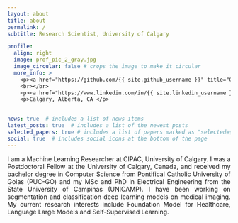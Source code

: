 ```yaml
---
layout: about
title: about
permalink: /
subtitle: Research Scientist, University of Calgary 

profile:
  align: right
  image: prof_pic_2_gray.jpg
  image_circular: false # crops the image to make it circular
  more_info: >
    <p><a href="https://github.com/{{ site.github_username }}" title="GitHub"><i class="fab fa-github"> </i> Github</a></p>    
    <br></br>
    <p><a href="https://www.linkedin.com/in/{{ site.linkedin_username }}" title="LinkedIn"><i class="fab fa-linkedin"></i> LinkedIn </a>  </p>  
    <p>Calgary, Alberta, CA </p>

 
news: true  # includes a list of news items
latest_posts: true  # includes a list of the newest posts
selected_papers: true # includes a list of papers marked as "selected={true}"
social: true  # includes social icons at the bottom of the page
---
```


 <p align="justify">I am a Machine Learning Researcher at CIPAC, University of Calgary. I was a Postdoctoral Fellow at the University of Calgary, Canada, and received my  bachelor degree in Computer Science from Pontifical Catholic University of Goias (PUC-GO) and my  MSc and PhD in Electrical Engineering from the State University of Campinas (UNICAMP). I have  been working on segmentation and classification deep learning  models on medical imaging. My current research interests include Foundation Model for Healthcare, Language Large Models and Self-Supervised Learning.
